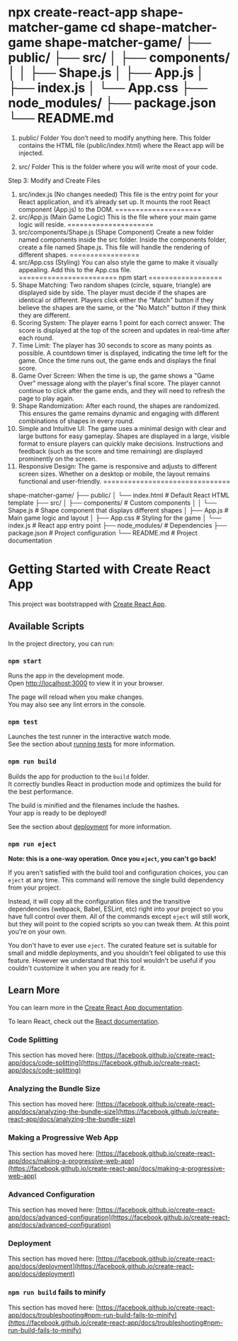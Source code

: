 npx create-react-app shape-matcher-game
cd shape-matcher-game
shape-matcher-game/
├── public/
├── src/
│   ├── components/
│   │   ├── Shape.js
│   ├── App.js
│   ├── index.js
│   └── App.css
├── node_modules/
├── package.json
└── README.md
=================
1. public/ Folder
You don’t need to modify anything here. This folder contains the HTML file (public/index.html) where the React app will be injected.

2. src/ Folder
This is the folder where you will write most of your code.

Step 3: Modify and Create Files
1. src/index.js (No changes needed)
This file is the entry point for your React application, and it’s already set up. It mounts the root React component (App.js) to the DOM.
=====================
2. src/App.js (Main Game Logic)
This is the file where your main game logic will reside.
=====================
3. src/components/Shape.js (Shape Component)
Create a new folder named components inside the src folder. Inside the components folder, create a file named Shape.js. This file will handle the rendering of different shapes.
=================
4. src/App.css (Styling)
You can also style the game to make it visually appealing. Add this to the App.css file.
========================
npm start
==================
1. Shape Matching:
Two random shapes (circle, square, triangle) are displayed side by side.
The player must decide if the shapes are identical or different.
Players click either the "Match" button if they believe the shapes are the same, or the "No Match" button if they think they are different.
2. Scoring System:
The player earns 1 point for each correct answer.
The score is displayed at the top of the screen and updates in real-time after each round.
3. Time Limit:
The player has 30 seconds to score as many points as possible.
A countdown timer is displayed, indicating the time left for the game.
Once the time runs out, the game ends and displays the final score.
4. Game Over Screen:
When the time is up, the game shows a "Game Over" message along with the player's final score.
The player cannot continue to click after the game ends, and they will need to refresh the page to play again.
5. Shape Randomization:
After each round, the shapes are randomized. This ensures the game remains dynamic and engaging with different combinations of shapes in every round.
6. Simple and Intuitive UI:
The game uses a minimal design with clear and large buttons for easy gameplay.
Shapes are displayed in a large, visible format to ensure players can quickly make decisions.
Instructions and feedback (such as the score and time remaining) are displayed prominently on the screen.
7. Responsive Design:
The game is responsive and adjusts to different screen sizes. Whether on a desktop or mobile, the layout remains functional and user-friendly.
===============================

shape-matcher-game/
├── public/
│   └── index.html  # Default React HTML template
├── src/
│   ├── components/ # Custom components
│   │   └── Shape.js # Shape component that displays different shapes
│   ├── App.js      # Main game logic and layout
│   ├── App.css     # Styling for the game
│   └── index.js    # React app entry point
├── node_modules/   # Dependencies
├── package.json    # Project configuration
└── README.md       # Project documentation

# Getting Started with Create React App

This project was bootstrapped with [Create React App](https://github.com/facebook/create-react-app).

## Available Scripts

In the project directory, you can run:

### `npm start`

Runs the app in the development mode.\
Open [http://localhost:3000](http://localhost:3000) to view it in your browser.

The page will reload when you make changes.\
You may also see any lint errors in the console.

### `npm test`

Launches the test runner in the interactive watch mode.\
See the section about [running tests](https://facebook.github.io/create-react-app/docs/running-tests) for more information.

### `npm run build`

Builds the app for production to the `build` folder.\
It correctly bundles React in production mode and optimizes the build for the best performance.

The build is minified and the filenames include the hashes.\
Your app is ready to be deployed!

See the section about [deployment](https://facebook.github.io/create-react-app/docs/deployment) for more information.

### `npm run eject`

**Note: this is a one-way operation. Once you `eject`, you can't go back!**

If you aren't satisfied with the build tool and configuration choices, you can `eject` at any time. This command will remove the single build dependency from your project.

Instead, it will copy all the configuration files and the transitive dependencies (webpack, Babel, ESLint, etc) right into your project so you have full control over them. All of the commands except `eject` will still work, but they will point to the copied scripts so you can tweak them. At this point you're on your own.

You don't have to ever use `eject`. The curated feature set is suitable for small and middle deployments, and you shouldn't feel obligated to use this feature. However we understand that this tool wouldn't be useful if you couldn't customize it when you are ready for it.

## Learn More

You can learn more in the [Create React App documentation](https://facebook.github.io/create-react-app/docs/getting-started).

To learn React, check out the [React documentation](https://reactjs.org/).

### Code Splitting

This section has moved here: [https://facebook.github.io/create-react-app/docs/code-splitting](https://facebook.github.io/create-react-app/docs/code-splitting)

### Analyzing the Bundle Size

This section has moved here: [https://facebook.github.io/create-react-app/docs/analyzing-the-bundle-size](https://facebook.github.io/create-react-app/docs/analyzing-the-bundle-size)

### Making a Progressive Web App

This section has moved here: [https://facebook.github.io/create-react-app/docs/making-a-progressive-web-app](https://facebook.github.io/create-react-app/docs/making-a-progressive-web-app)

### Advanced Configuration

This section has moved here: [https://facebook.github.io/create-react-app/docs/advanced-configuration](https://facebook.github.io/create-react-app/docs/advanced-configuration)

### Deployment

This section has moved here: [https://facebook.github.io/create-react-app/docs/deployment](https://facebook.github.io/create-react-app/docs/deployment)

### `npm run build` fails to minify

This section has moved here: [https://facebook.github.io/create-react-app/docs/troubleshooting#npm-run-build-fails-to-minify](https://facebook.github.io/create-react-app/docs/troubleshooting#npm-run-build-fails-to-minify)
